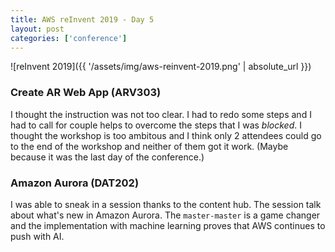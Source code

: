 ```yaml
---
title: AWS reInvent 2019 - Day 5
layout: post
categories: ['conference']
---
```

![reInvent 2019]({{ '/assets/img/aws-reinvent-2019.png' | absolute_url }})

### Create AR Web App (ARV303)

I thought the instruction was not too clear. I had to redo some steps and I had to call for couple helps to overcome the steps that I was *blocked*. I thought the workshop is too ambitous and I think only 2 attendees could go to the end of the workshop and neither of them got it work. (Maybe because it was the last day of the conference.)

### Amazon Aurora (DAT202)

I was able to sneak in a session thanks to the content hub. The session talk about what's new in Amazon Aurora. The `master-master` is a game changer and the implementation with machine learning proves that AWS continues to push with AI. 

